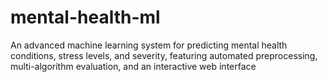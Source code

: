 # mental-health-ml
An advanced machine learning system for predicting mental health conditions, stress levels, and severity, featuring automated preprocessing, multi-algorithm evaluation, and an interactive web interface
